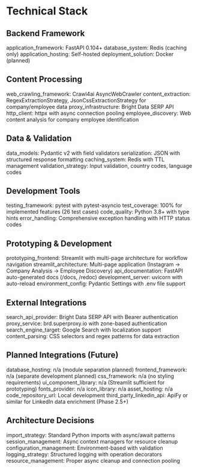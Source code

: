 # Technical Stack

## Backend Framework
application_framework: FastAPI 0.104+
database_system: Redis (caching only)
application_hosting: Self-hosted
deployment_solution: Docker (planned)

## Content Processing
web_crawling_framework: Crawl4ai AsyncWebCrawler
content_extraction: RegexExtractionStrategy, JsonCssExtractionStrategy for company/employee data
proxy_infrastructure: Bright Data SERP API
http_client: httpx with async connection pooling
employee_discovery: Web content analysis for company employee identification

## Data & Validation
data_models: Pydantic v2 with field validators
serialization: JSON with structured response formatting
caching_system: Redis with TTL management
validation_strategy: Input validation, country codes, language codes

## Development Tools
testing_framework: pytest with pytest-asyncio
test_coverage: 100% for implemented features (26 test cases)
code_quality: Python 3.8+ with type hints
error_handling: Comprehensive exception handling with HTTP status codes

## Prototyping & Development
prototyping_frontend: Streamlit with multi-page architecture for workflow navigation
streamlit_architecture: Multi-page application (Instagram → Company Analysis → Employee Discovery)
api_documentation: FastAPI auto-generated docs (/docs, /redoc)
development_server: uvicorn with auto-reload
environment_config: Pydantic Settings with .env file support

## External Integrations
search_api_provider: Bright Data SERP API with Bearer authentication
proxy_service: brd.superproxy.io with zone-based authentication
search_engine_target: Google Search with localization support
content_parsing: CSS selectors and regex patterns for data extraction

## Planned Integrations (Future)
database_hosting: n/a (module separation planned)
frontend_framework: n/a (separate development planned)
css_framework: n/a (no styling requirements)
ui_component_library: n/a (Streamlit sufficient for prototyping)
fonts_provider: n/a
icon_library: n/a
asset_hosting: n/a
code_repository_url: Local development
third_party_linkedin_api: ApiFy or similar for LinkedIn data enrichment (Phase 2.5+)

## Architecture Decisions
import_strategy: Standard Python imports with async/await patterns
session_management: Async context managers for resource cleanup
configuration_management: Environment-based with validation
logging_strategy: Structured logging with operation decorators
resource_management: Proper async cleanup and connection pooling